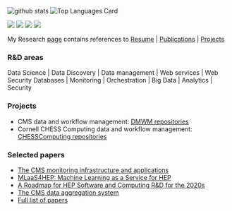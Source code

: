 <!--
### Hi there 👋
**vkuznet/vkuznet** is a ✨ _special_ ✨ repository because its `README.md` (this file) appears on your GitHub profile.

Here are some ideas to get you started:

- 🔭 I’m currently working on ...
- 🌱 I’m currently learning ...
- 👯 I’m looking to collaborate on ...
- 🤔 I’m looking for help with ...
- 💬 Ask me about ...
- 📫 How to reach me: ...
- 😄 Pronouns: ...
- ⚡ Fun fact: ...
-->

![github stats](https://github-readme-stats.vercel.app/api?username=vkuznet&show_icons=true)
![Top Languages Card](https://github-readme-stats.vercel.app/api/top-langs/?username=vkuznet&layout=compact&hide=javascript,html,css,jupyter%20notebook,vim%20script)
<!--
![Top Languages Card](https://github-readme-stats.vercel.app/api/top-langs/?username=vkuznet)
![github stats](https://github-readme-stats.vercel.app/api?username=vkuznet&show_icons=true&title_color=fff&icon_color=79ff97&text_color=9f9f9f&bg_color=151515)
-->

[<img src="https://img.shields.io/badge/Linked-In-blue" />](https://www.linkedin.com/in/vk4business/)
[<img src="https://img.shields.io/badge/Google-Site-blue" />](https://sites.google.com/view/valentin-kuznetsov/home?authuser=0)
[<img src="https://img.shields.io/badge/Publication-Site-blue" />](https://sites.google.com/view/valentin-kuznetsov/publications)
[<img src="https://img.shields.io/badge/R&D-Site-blue" />](https://sites.google.com/view/valentin-kuznetsov/projects)

My Research [page](https://sites.google.com/view/valentin-kuznetsov/home?authuser=0) contains references to [Resume](https://sites.google.com/view/valentin-kuznetsov/background) | [Publications](https://sites.google.com/view/valentin-kuznetsov/publications) | [Projects](https://sites.google.com/view/valentin-kuznetsov/projects)

### R&D areas
Data Science | Data Discovery | Data management | Web services | Web Security
Databases | Monitoring | Orchestration | Big Data | Analytics | Security

### Projects
- CMS data and workflow management: [DMWM repositories](https://github.com/dmwm/repositories)
- Cornell CHESS Computing data and workflow management: [CHESSComputing repositories](https://github.com/CHESSComputing/repositories)
 
### Selected papers
- [The CMS monitoring infrastructure and applications](https://link.springer.com/article/10.1007/s41781-020-00051-x)
- [MLaaS4HEP: Machine Learning as a Service for HEP](https://link.springer.com/article/10.1007/s41781-021-00061-3)
- [A Roadmap for HEP Software and Computing R&D for the 2020s](https://arxiv.org/abs/1712.06982)
- [The CMS data aggregation system](https://www.sciencedirect.com/science/article/pii/S1877050910001730)
- [Full list of papers](https://sites.google.com/view/valentin-kuznetsov/publications)
